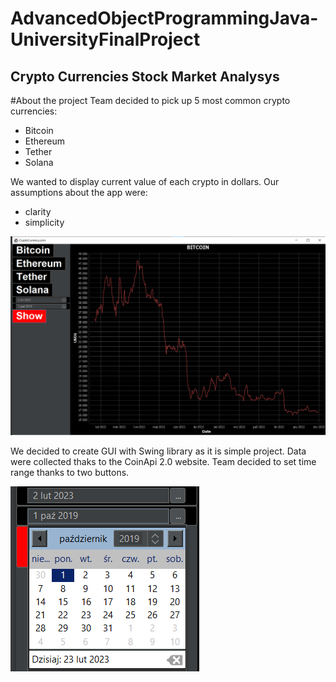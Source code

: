 # AdvancedObjectProgrammingJava-UniversityFinalProject

## Crypto Currencies Stock Market Analysys

#About the project
Team decided to pick up 5 most common crypto currencies:
- Bitcoin
- Ethereum
- Tether
- Solana

We wanted to display current value of each crypto in dollars. 
Our assumptions about the app were:
- clarity
- simplicity

![alt text](https://github.com/wojo501/AdvancedObjectProgrammingJava-UniversityFinalProject/blob/main/images/final.png)


We decided to create GUI with Swing library as it is simple project.
Data were collected thaks to the CoinApi 2.0 website.
Team decided to set time range thanks to two buttons.

![alt text](https://github.com/wojo501/AdvancedObjectProgrammingJava-UniversityFinalProject/blob/main/images/buttons.png)

